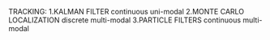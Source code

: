TRACKING:
    1.KALMAN FILTER
        continuous uni-modal
    2.MONTE CARLO LOCALIZATION
        discrete multi-modal
    3.PARTICLE FILTERS
        continuous multi-modal
